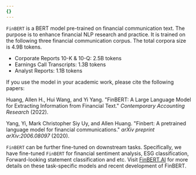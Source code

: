 ```yaml
---
{}
---
```

`FinBERT` is a BERT model pre-trained on financial communication text. The purpose is to enhance financial NLP research and practice. It is trained on the following three financial communication corpus. The total corpora size is 4.9B tokens.

- Corporate Reports 10-K & 10-Q: 2.5B tokens
- Earnings Call Transcripts: 1.3B tokens
- Analyst Reports: 1.1B tokens

If you use the model in your academic work, please cite the following papers:

Huang, Allen H., Hui Wang, and Yi Yang. "FinBERT: A Large Language Model for Extracting Information from Financial Text." *Contemporary Accounting Research* (2022).

Yang, Yi, Mark Christopher Siy Uy, and Allen Huang. "Finbert: A pretrained language model for financial communications." *arXiv preprint arXiv:2006.08097* (2020).

`FinBERT` can be further fine-tuned on downstream tasks. Specifically, we have fine-tuned `FinBERT` for financial sentiment analysis, ESG classification, Forward-looking statement classification and etc. Visit [FinBERT.AI](https://finbert.ai/) for more details on these task-specific models and recent development of FinBERT.